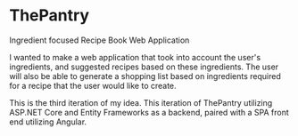 # ThePantry
Ingredient focused Recipe Book Web Application

I wanted to make a web application that took into account the user's ingredients, and suggested recipes based on these ingredients. The user will also be able to generate a shopping list based on ingredients required for a recipe that the user would like to create.

This is the third iteration of my idea. This iteration of ThePantry utilizing ASP.NET Core and Entity Frameworks as a backend, paired with a SPA front end utilizing Angular.
